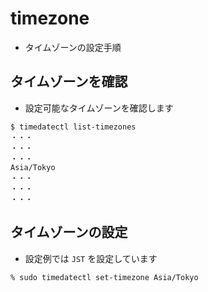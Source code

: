 # timezone

- タイムゾーンの設定手順

## タイムゾーンを確認

- 設定可能なタイムゾーンを確認します

```
$ timedatectl list-timezones
・・・
・・・
・・・
Asia/Tokyo
・・・
・・・
・・・
```

## タイムゾーンの設定

- 設定例では `JST` を設定しています

```
% sudo timedatectl set-timezone Asia/Tokyo
```
